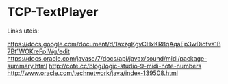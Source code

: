 # TCP-TextPlayer

Links uteis:

https://docs.google.com/document/d/1axzgKgvCHxKR8qAqaEp3wDiofva1B7Bt1WOKreFpIWg/edit
https://docs.oracle.com/javase/7/docs/api/javax/sound/midi/package-summary.html
http://cote.cc/blog/logic-studio-9-midi-note-numbers
http://www.oracle.com/technetwork/java/index-139508.html
